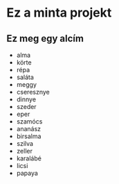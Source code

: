 # Ez a minta projekt

## Ez meg egy alcím
- alma
- körte
- répa
- saláta
- meggy
- cseresznye
- dinnye
- szeder
- eper
- szamócs
- ananász
- birsalma
- szilva
- zeller
- karalábé
- licsi
- papaya